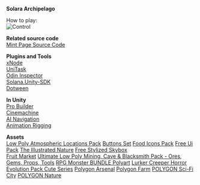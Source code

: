 
**Solara Archipelago**      

How to play:  
![Control](https://github.com/user-attachments/assets/51036a1b-ca53-4b69-8098-8c72efc8b396)    

**Related source code**  
[Mint Page Source Code](https://github.com/XuanVuFsv/Solara-Archipelago-Mint-Page-umi-ui)      
  
**Plugins and Tools**  
[xNode](https://github.com/Siccity/xNode)  
[UniTask](https://github.com/Cysharp/UniTask)  
[Odin Inspector](https://assetstore.unity.com/packages/tools/utilities/odin-inspector-and-serializer-89041)  
[Solana.Unity-SDK](https://github.com/magicblock-labs/Solana.Unity-SDK)  
[Dotween](https://github.com/Demigiant/dotween)    

**In Unity**  
[Pro Builder](https://docs.unity3d.com/Packages/com.unity.probuilder@6.0/manual/index.html)  
[Cinemachine](https://github.com/Unity-Technologies/com.unity.cinemachine)  
[AI Navigation](https://docs.unity3d.com/Packages/com.unity.ai.navigation@2.0/manual/index.html)  
[Animation Rigging](https://docs.unity3d.com/Packages/com.unity.animation.rigging@1.0/manual/index.html)    


**Assets**  
[Low Poly Atmospheric Locations Pack](https://assetstore.unity.com/packages/3d/environments/landscapes/low-poly-atmospheric-locations-pack-278928)
[Buttons Set](https://assetstore.unity.com/packages/2d/gui/buttons-set-211824)
[Food Icons Pack](https://assetstore.unity.com/packages/2d/gui/icons/food-icons-pack-70018)
[Free Ui Pack](https://assetstore.unity.com/packages/2d/gui/icons/free-ui-pack-170878)
[The Illustrated Nature](https://assetstore.unity.com/packages/3d/vegetation/the-illustrated-nature-sample-161188)
[Free Stylized Skybox](https://assetstore.unity.com/packages/2d/textures-materials/sky/free-stylized-skybox-212257)  
[Fruit Market](https://assetstore.unity.com/packages/3d/props/food/fruit-market-152337)
[Ultimate Low Poly Mining, Cave & Blacksmith Pack - Ores, Gems, Props, Tools](https://assetstore.unity.com/packages/3d/props/ultimate-low-poly-mining-cave-blacksmith-pack-ores-gems-props-to-189279)
[RPG Monster BUNDLE Polyart](https://assetstore.unity.com/packages/3d/characters/creatures/rpg-monster-bundle-polyart-261480)
[Lurker Creeper Horror Evolution Pack Cute Series](https://assetstore.unity.com/packages/3d/characters/creatures/lurker-creeper-horror-evolution-pack-cute-series-200138)
[Polygon Arsenal](https://assetstore.unity.com/packages/vfx/particles/polygon-arsenal-109286)
[Polygon Farm](https://assetstore.unity.com/packages/3d/environments/industrial/polygon-farm-low-poly-3d-art-by-synty-146192)
[POLYGON Sci-Fi City](https://assetstore.unity.com/packages/3d/environments/sci-fi/polygon-sci-fi-city-low-poly-3d-art-by-synty-115950)
[POLYGON Nature](https://assetstore.unity.com/packages/3d/vegetation/trees/polygon-nature-low-poly-3d-art-by-synty-120152)

